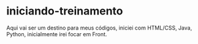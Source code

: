 # iniciando-treinamento
Aqui vai ser um destino para meus códigos, iniciei com HTML/CSS, Java, Python, inicialmente irei focar em Front.
